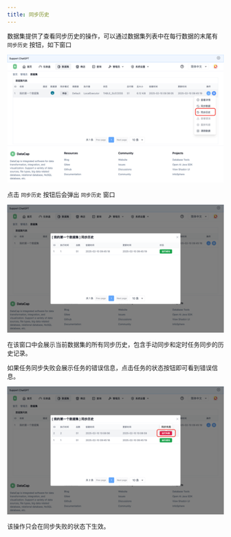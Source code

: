 ```yaml
---
title: 同步历史
---
```


数据集提供了查看同步历史的操作，可以通过数据集列表中在每行数据的末尾有 `同步历史` 按钮，如下窗口

![img.png](img.png)

点击 `同步历史` 按钮后会弹出 `同步历史` 窗口

![img_1.png](img_1.png)

在该窗口中会展示当前数据集的所有同步历史，包含手动同步和定时任务同步的历史记录。

如果任务同步失败会展示任务的错误信息，点击任务的状态按钮即可看到错误信息。

![img_2.png](img_2.png)

该操作只会在同步失败的状态下生效。
